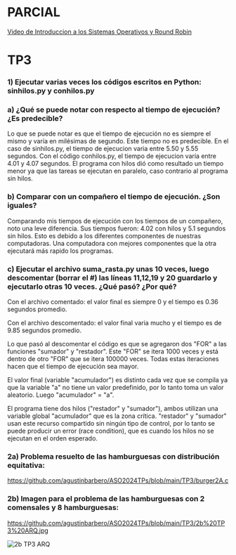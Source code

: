 # PARCIAL
[Video de Introduccion a los Sistemas Operativos y Round Robin](https://www.youtube.com/watch?v=OceUgiV94qw)


# TP3 
### 1) Ejecutar varias veces los códigos escritos en Python: sinhilos.py y conhilos.py

### a) ¿Qué se puede notar con respecto al tiempo de ejecución? ¿Es predecible?

Lo que se puede notar es que el tiempo de ejecución no es siempre el mismo y varía en milésimas de segundo. Este tiempo no es predecible.
En el caso de sinhilos.py, el tiempo de ejecucion varia entre 5.50 y 5.55 segundos. Con el código conhilos.py, el tiempo de ejecucion varía entre 4.01 y 4.07 segundos.
El programa con hilos dió como resultado un tiempo menor ya que las tareas se ejecutan en paralelo, caso contrario al programa sin hilos.

### b) Comparar con un compañero el tiempo de ejecución. ¿Son iguales?

Comparando mis tiempos de ejecución con los tiempos de un compañero, noto una leve diferencia. Sus tiempos fueron: 4.02 con hilos y 5.1 segundos sin hilos. Esto es debido a los diferentes componentes de nuestras computadoras.
Una computadora con mejores componentes que la otra ejecutará más rapido los programas.

### c) Ejecutar el archivo suma_rasta.py unas 10 veces, luego descomentar (borrar el #) las líneas 11,12,19 y 20 guardarlo y ejecutarlo otras 10 veces. ¿Qué pasó? ¿Por qué?

Con el archivo comentado: el valor final es siempre 0 y el tiempo es 0.36 segundos promedio.

Con el archivo descomentado: el valor final varia mucho y el tiempo es de 9.85 segundos promedio.

Lo que pasó al descomentar el código es que se agregaron dos "FOR" a las funciones "sumador" y "restador". 
Este "FOR" se itera 1000 veces y está dentro de otro "FOR" que se itera 100000 veces. Todas estas iteraciones hacen que el tiempo de ejecución sea mayor.

El valor final (variable "acumulador") es distinto cada vez que se compila ya que la variable "a" no tiene un valor predefinido, por lo tanto toma un valor aleatorio. Luego "acumulador" = "a".

El programa tiene dos hilos ("restador" y "sumador"), ambos utilizan una variable global "acumulador" que es la zona crítica. 
"restador" y "sumador" usan este recurso compartido sin ningún tipo de control, por lo tanto se puede producir un error (race condition), que es cuando los hilos no se ejecutan en el orden esperado.


### 2a)  Problema resuelto de las hamburguesas con distribución equitativa: 
https://github.com/agustinbarbero/ASO2024TPs/blob/main/TP3/burger2A.c



### 2b) Imagen para el problema de las hamburguesas con 2 comensales y 8 hamburguesas:
https://github.com/agustinbarbero/ASO2024TPs/blob/main/TP3/2b%20TP3%20ARQ.jpg
      
![2b TP3 ARQ](https://github.com/agustinbarbero/ASO2024TPs/assets/167543420/6e8714c7-d4d5-4adf-ae22-46de6418c252)
